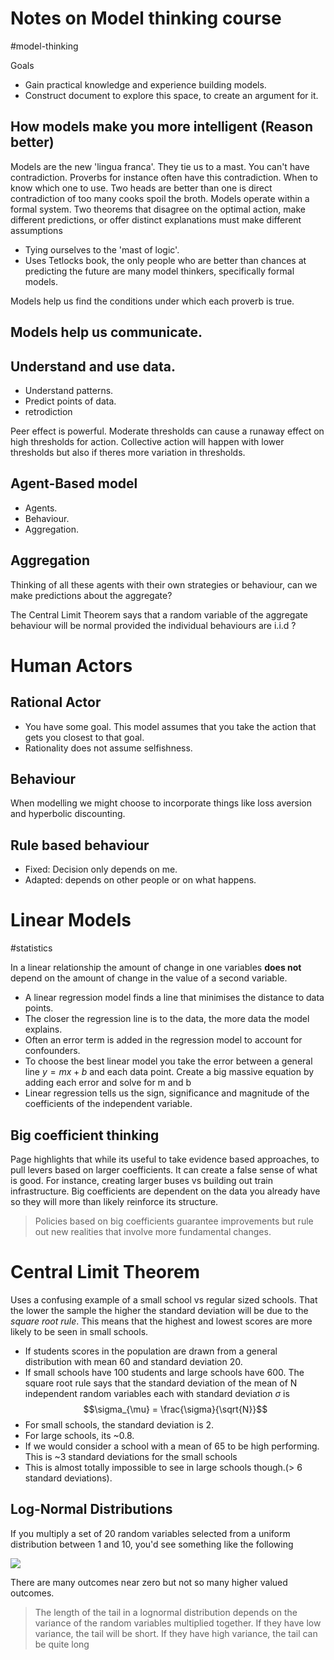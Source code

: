 # Notes on Model thinking course
#model-thinking

Goals
- Gain practical knowledge and experience building models.
- Construct document to explore this space, to create an argument for it.

## How models make you more intelligent (Reason better)

Models are the new 'lingua franca'. They tie us to a mast. You can't have contradiction. Proverbs
for instance often have this contradiction. When to know which one to use. Two heads are better than
one is direct contradiction of too many cooks spoil the broth. Models operate within a formal
system. Two theorems that disagree on the optimal action, make different predictions, or offer
distinct explanations must make different assumptions
- Tying ourselves to the 'mast of logic'.
- Uses Tetlocks book, the only people who are better than chances at predicting the future are many
  model thinkers, specifically formal models.

Models help us find the conditions under which each proverb is true.

## Models help us communicate.

## Understand and use data.

- Understand patterns.
- Predict points of data.
- retrodiction


Peer effect is powerful. Moderate thresholds can cause a runaway effect on high thresholds for
action. Collective action will happen with lower thresholds but also if theres more variation in
thresholds.

## Agent-Based model

- Agents.
- Behaviour.
- Aggregation.

## Aggregation

Thinking of all these agents with their own strategies or behaviour, can we make predictions about
the aggregate?

The Central Limit Theorem says that a random variable of the aggregate behaviour will be normal
provided the individual behaviours are i.i.d ?

# Human Actors

## Rational Actor

- You have some goal. This model assumes that you take the action that gets you closest to that
  goal.
- Rationality does not assume selfishness.

## Behaviour

When modelling we might choose to incorporate things like loss aversion and hyperbolic discounting.

## Rule based behaviour


- Fixed: Decision only depends on me.
- Adapted: depends on other people or on what happens.

# Linear Models
#statistics

In a linear relationship the amount of change in one variables **does not** depend on the amount of
change in the value of a second variable.

- A linear regression model finds a line that minimises the distance to data points.
- The closer the regression line is to the data, the more data the model explains.
- Often an error term is added in the regression model to account for confounders.
- To choose the best linear model you take the error between a general line $y = mx + b$ and each
  data point. Create a big massive equation by adding each error and solve for m and b
- Linear regression tells us the sign, significance and magnitude of the coefficients of the
  independent variable.

## Big coefficient thinking

Page highlights that while its useful to take evidence based approaches, to pull levers based on
larger coefficients. It can create a false sense of what is good. For instance, creating larger
buses vs building out train infrastructure. Big coefficients are dependent on the data you already
have so they will more than likely reinforce its structure.

>  Policies based on big coefficients guarantee improvements but rule out new realities that involve
>  more fundamental changes.

# Central Limit Theorem

Uses a confusing example of a small school vs regular sized schools. That the lower the sample the
higher the standard deviation will be due to the *square root rule*. This means that the highest and
lowest scores are more likely to be seen in small schools.
- If students scores in the population are drawn from a general distribution with mean 60 and standard deviation 20.
- If small schools have 100 students and large schools have 600.
The square root rule says that the standard deviation of the mean of N independent random variables
each with standard deviation $\sigma$ is
$$\sigma_{\mu} = \frac{\sigma}{\sqrt{N}}$$
- For small schools, the standard deviation is 2.
- For large schools, its ~0.8.
- If we would consider a school with a mean of 65 to be high performing. This is ~3 standard
  deviations for the small schools
- This is almost totally impossible to see in large schools though.(> 6 standard deviations).

## Log-Normal Distributions

If you multiply a set of 20 random variables selected from a uniform distribution between 1 and 10,
you'd see something like the following

![](pasted_img_20240407080125.png)

There are many outcomes near zero but not so many higher valued outcomes.

> The length of the tail in a lognormal distribution depends on the variance of the random variables
> multiplied together. If they have low variance, the tail will be short. If they have high
> variance, the tail can be quite long


